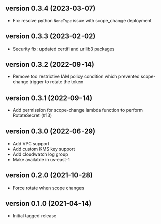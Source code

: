 version 0.3.4 (2023-03-07)
--------------------------
 - Fix: resolve python `NoneType` issue with scope_change deployment


version 0.3.3 (2023-02-02)
--------------------------
 - Security fix: updated certifi and urllib3 packages


version 0.3.2 (2022-09-14)
--------------------------
 - Remove too restrictive IAM policy condition which prevented scope-change trigger to rotate the token


version 0.3.1 (2022-09-14)
--------------------------
 - Add permission for scope-change lambda function to perform RotateSecret (#13)


version 0.3.0 (2022-06-29)
--------------------------
 - Add VPC support
 - Add custom KMS key support
 - Add cloudwatch log group
 - Make available in us-east-1


version 0.2.0 (2021-10-28)
--------------------------
 - Force rotate when scope changes


version 0.1.0 (2021-04-14)
--------------------------
 - Initial tagged release
